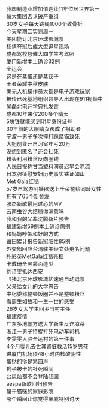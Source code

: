 我国制造业增加值连续11年位居世界第一  
恒大集团否认破产重组  
30岁女子每天跳绳1000个致骨折  
今天星期二实则周一  
美团能订北京环球影城票  
杨倩夺冠后成大型追星现场  
成都驾校怒催大四学生考驾照  
厦门新增本土确诊32例  
全运会  
这是在蒸蛋还是蒸筷子  
王者荣耀中秋皮肤  
美无人机操作员大都是电子游戏玩家  
被传已死基地组织领导人出现在911视频中  
吴磊北电开学典礼发言  
成都10年来仅200多个晴天  
5块钱就能买到明星身份证号  
30年前的大眼睛女孩成了捐助者  
宁波一男子多次摔打踩踏猫致死  
大姐创业开自习室年亏20万  
没想到匿名了还会社死  
粉头利用粉丝反向圈钱  
人民日报称甘当塑料演员迟早会凉凉  
日本强征慰安妇历史事实铁证如山  
Met Gala红毯  
57岁自驾游阿姨欲送上千朵花给同龄女性  
拥有了65个新舍友  
张杰新歌最用过心的MV  
云南虫谷大结局你满意吗  
我和我的父辈沈腾新片预告  
福建新增59例本土确诊病例  
和妈妈吵架和好的方式  
莆田累计报告新冠阳性85例  
外交部回应台湾驻美经文处更名问题  
朴彩英MetGala红毯亮相  
卡戴珊全黑蒙面造型  
刘诗雯抵达西安  
飞猪北京环球影城优速通自动退票  
父亲给女儿的大学忠告  
中纪委称整顿饭圈并不是整顿粉丝  
看周生如故和一生一世的感受  
26岁女大学生回乡当村主任  
福建疫情  
广东多地警方送大学新生反诈凉茶  
浙江一男子持棍打死电动车司机  
李雯雯入驻全运村的第一件事  
4个月婴儿去世其肾脏救活15岁男孩  
进厦门机场须48小时内核酸阴性  
蛋挞的挞是第四声  
狗子被卡的社死瞬间  
台风灿都不会登陆我国  
aespa新歌回归预告  
属于猫咪的家庭影院  
哪个瞬间让你觉得亲戚特别讨厌  
